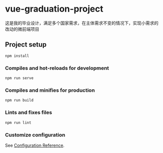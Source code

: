 # vue-graduation-project
这是我的毕业设计，满足多个国家需求，在主体需求不变的情况下，实现小需求的改动的微前端项目
## Project setup
```
npm install
```

### Compiles and hot-reloads for development
```
npm run serve
```

### Compiles and minifies for production
```
npm run build
```

### Lints and fixes files
```
npm run lint
```

### Customize configuration
See [Configuration Reference](https://cli.vuejs.org/config/).
